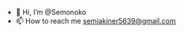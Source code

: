 - 👋 Hi, I’m @Semonoko
- 📫 How to reach me semiakiner5639@gmail.com

<!---
Semonoko/Semonoko is a ✨ special ✨ repository because its `README.md` (this file) appears on your GitHub profile.
You can click the Preview link to take a look at your changes.
--->
